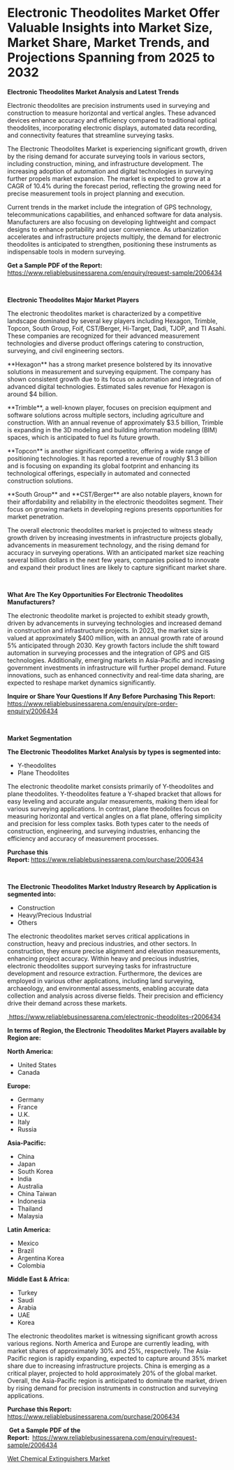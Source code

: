 <p><h1>Electronic Theodolites Market Offer Valuable Insights into Market Size, Market Share, Market Trends, and Projections Spanning from 2025 to 2032</h1></p><p><strong>Electronic Theodolites Market Analysis and Latest Trends</strong></p>
<p><p>Electronic theodolites are precision instruments used in surveying and construction to measure horizontal and vertical angles. These advanced devices enhance accuracy and efficiency compared to traditional optical theodolites, incorporating electronic displays, automated data recording, and connectivity features that streamline surveying tasks.</p><p>The Electronic Theodolites Market is experiencing significant growth, driven by the rising demand for accurate surveying tools in various sectors, including construction, mining, and infrastructure development. The increasing adoption of automation and digital technologies in surveying further propels market expansion. The market is expected to grow at a CAGR of 10.4% during the forecast period, reflecting the growing need for precise measurement tools in project planning and execution.</p><p>Current trends in the market include the integration of GPS technology, telecommunications capabilities, and enhanced software for data analysis. Manufacturers are also focusing on developing lightweight and compact designs to enhance portability and user convenience. As urbanization accelerates and infrastructure projects multiply, the demand for electronic theodolites is anticipated to strengthen, positioning these instruments as indispensable tools in modern surveying.</p></p>
<p><strong>Get a Sample PDF of the Report:&nbsp;</strong> <a href="https://www.reliablebusinessarena.com/enquiry/request-sample/2006434?utm_campaign=3138&utm_medium=2&utm_source=Github&utm_content=ia&utm_term=10042025&utm_id=electronic-theodolites">https://www.reliablebusinessarena.com/enquiry/request-sample/2006434</a></p>
<p>&nbsp;</p>
<p><strong>Electronic Theodolites Major Market Players</strong></p>
<p><p>The electronic theodolites market is characterized by a competitive landscape dominated by several key players including Hexagon, Trimble, Topcon, South Group, Foif, CST/Berger, Hi-Target, Dadi, TJOP, and TI Asahi. These companies are recognized for their advanced measurement technologies and diverse product offerings catering to construction, surveying, and civil engineering sectors.</p><p>**Hexagon** has a strong market presence bolstered by its innovative solutions in measurement and surveying equipment. The company has shown consistent growth due to its focus on automation and integration of advanced digital technologies. Estimated sales revenue for Hexagon is around $4 billion.</p><p>**Trimble**, a well-known player, focuses on precision equipment and software solutions across multiple sectors, including agriculture and construction. With an annual revenue of approximately $3.5 billion, Trimble is expanding in the 3D modeling and building information modeling (BIM) spaces, which is anticipated to fuel its future growth.</p><p>**Topcon** is another significant competitor, offering a wide range of positioning technologies. It has reported a revenue of roughly $1.3 billion and is focusing on expanding its global footprint and enhancing its technological offerings, especially in automated and connected construction solutions.</p><p>**South Group** and **CST/Berger** are also notable players, known for their affordability and reliability in the electronic theodolites segment. Their focus on growing markets in developing regions presents opportunities for market penetration.</p><p>The overall electronic theodolites market is projected to witness steady growth driven by increasing investments in infrastructure projects globally, advancements in measurement technology, and the rising demand for accuracy in surveying operations. With an anticipated market size reaching several billion dollars in the next few years, companies poised to innovate and expand their product lines are likely to capture significant market share.</p></p>
<p>&nbsp;</p>
<p><strong>What Are The Key Opportunities For Electronic Theodolites Manufacturers?</strong></p>
<p><p>The electronic theodolite market is projected to exhibit steady growth, driven by advancements in surveying technologies and increased demand in construction and infrastructure projects. In 2023, the market size is valued at approximately $400 million, with an annual growth rate of around 5% anticipated through 2030. Key growth factors include the shift toward automation in surveying processes and the integration of GPS and GIS technologies. Additionally, emerging markets in Asia-Pacific and increasing government investments in infrastructure will further propel demand. Future innovations, such as enhanced connectivity and real-time data sharing, are expected to reshape market dynamics significantly.</p></p>
<p><strong>Inquire or Share Your Questions If Any Before Purchasing This Report:</strong> <a href="https://www.reliablebusinessarena.com/enquiry/pre-order-enquiry/2006434?utm_campaign=3138&utm_medium=2&utm_source=Github&utm_content=ia&utm_term=10042025&utm_id=electronic-theodolites">https://www.reliablebusinessarena.com/enquiry/pre-order-enquiry/2006434</a></p>
<p>&nbsp;</p>
<p><strong>Market Segmentation</strong></p>
<p><strong>The Electronic Theodolites Market Analysis by types is segmented into:</strong></p>
<p><ul><li>Y-theodolites</li><li>Plane Theodolites</li></ul></p>
<p><p>The electronic theodolite market consists primarily of Y-theodolites and plane theodolites. Y-theodolites feature a Y-shaped bracket that allows for easy leveling and accurate angular measurements, making them ideal for various surveying applications. In contrast, plane theodolites focus on measuring horizontal and vertical angles on a flat plane, offering simplicity and precision for less complex tasks. Both types cater to the needs of construction, engineering, and surveying industries, enhancing the efficiency and accuracy of measurement processes.</p></p>
<p><strong>Purchase this Report:&nbsp;</strong><a href="https://www.reliablebusinessarena.com/purchase/2006434?utm_campaign=3138&utm_medium=2&utm_source=Github&utm_content=ia&utm_term=10042025&utm_id=electronic-theodolites">https://www.reliablebusinessarena.com/purchase/2006434</a></p>
<p>&nbsp;</p>
<p><strong>The Electronic Theodolites Market Industry Research by Application is segmented into:</strong></p>
<p><ul><li>Construction</li><li>Heavy/Precious Industrial</li><li>Others</li></ul></p>
<p><p>The electronic theodolites market serves critical applications in construction, heavy and precious industries, and other sectors. In construction, they ensure precise alignment and elevation measurements, enhancing project accuracy. Within heavy and precious industries, electronic theodolites support surveying tasks for infrastructure development and resource extraction. Furthermore, the devices are employed in various other applications, including land surveying, archaeology, and environmental assessments, enabling accurate data collection and analysis across diverse fields. Their precision and efficiency drive their demand across these markets.</p></p>
<p><a href="https://www.reliablebusinessarena.com/electronic-theodolites-r2006434?utm_campaign=3138&utm_medium=2&utm_source=Github&utm_content=ia&utm_term=10042025&utm_id=electronic-theodolites">&nbsp;https://www.reliablebusinessarena.com/electronic-theodolites-r2006434</a></p>
<p><strong>In terms of Region, the Electronic Theodolites Market Players available by Region are:</strong></p>
<p>
    <p> <strong> North America: </strong>
        <ul>
            <li>United States</li>
            <li>Canada</li>
        </ul>
        </p> 
    <p> <strong> Europe: </strong>
        <ul>
            <li>Germany</li>
            <li>France</li>
            <li>U.K.</li>
            <li>Italy</li>
            <li>Russia</li>
        </ul>
        </p> 
    <p> <strong> Asia-Pacific: </strong>
        <ul>
            <li>China</li>
            <li>Japan</li>
            <li>South Korea</li>
            <li>India</li>
            <li>Australia</li>
            <li>China Taiwan</li>
            <li>Indonesia</li>
            <li>Thailand</li>
            <li>Malaysia</li>
        </ul>
        </p> 
    <p> <strong> Latin America: </strong>
        <ul>
            <li>Mexico</li>
            <li>Brazil</li>
            <li>Argentina Korea</li>
            <li>Colombia</li>
        </ul>
        </p> 
    <p> <strong> Middle East & Africa: </strong>
        <ul>
            <li>Turkey</li>
            <li>Saudi</li>
            <li>Arabia</li>
            <li>UAE</li>
            <li>Korea</li>
        </ul>
    </p>
    </p>
<p><p>The electronic theodolites market is witnessing significant growth across various regions. North America and Europe are currently leading, with market shares of approximately 30% and 25%, respectively. The Asia-Pacific region is rapidly expanding, expected to capture around 35% market share due to increasing infrastructure projects. China is emerging as a critical player, projected to hold approximately 20% of the global market. Overall, the Asia-Pacific region is anticipated to dominate the market, driven by rising demand for precision instruments in construction and surveying applications.</p></p>
<p><strong>Purchase this Report: </strong><a href="https://www.reliablebusinessarena.com/purchase/2006434?utm_campaign=3138&utm_medium=2&utm_source=Github&utm_content=ia&utm_term=10042025&utm_id=electronic-theodolites">https://www.reliablebusinessarena.com/purchase/2006434</a></p>
<p>&nbsp;<strong>Get a Sample PDF of the Report:&nbsp;&nbsp;</strong><a href="https://www.reliablebusinessarena.com/enquiry/request-sample/2006434?utm_campaign=3138&utm_medium=2&utm_source=Github&utm_content=ia&utm_term=10042025&utm_id=electronic-theodolites">https://www.reliablebusinessarena.com/enquiry/request-sample/2006434</a></p>
<p><strong></strong></p>
<p><p><a href="https://github.com/onutsheinz/Market-Research-Report-List-1/blob/main/wet-chemical-extinguishers-market.md?utm_campaign=3138&utm_medium=2&utm_source=Github&utm_content=ia&utm_term=10042025&utm_id=electronic-theodolites">Wet Chemical Extinguishers Market</a></p></p>